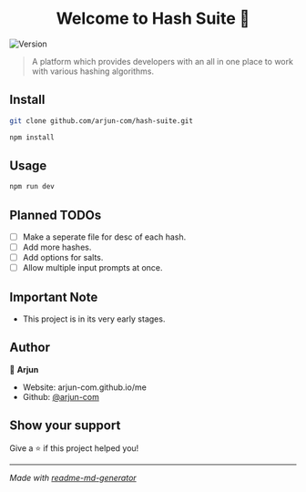 <h1 align="center">Welcome to Hash Suite 👋</h1>
<p>
  <img alt="Version" src="https://img.shields.io/badge/version-0.1.0-blue.svg?cacheSeconds=2592000" />
</p>

> A platform which provides developers with an all in one place to work with various hashing algorithms.

## Install

```sh
git clone github.com/arjun-com/hash-suite.git
```

```sh
npm install
```

## Usage

```sh
npm run dev
```

## Planned TODOs

-   [ ] Make a seperate file for desc of each hash.
-   [ ] Add more hashes.
-   [ ] Add options for salts.
-   [ ] Allow multiple input prompts at once.

## Important Note

-   This project is in its very early stages.

## Author

👤 **Arjun**

-   Website: arjun-com.github.io/me
-   Github: [@arjun-com](https://github.com/arjun-com)

## Show your support

Give a ⭐️ if this project helped you!

---

_Made with [readme-md-generator](https://github.com/kefranabg/readme-md-generator)_
